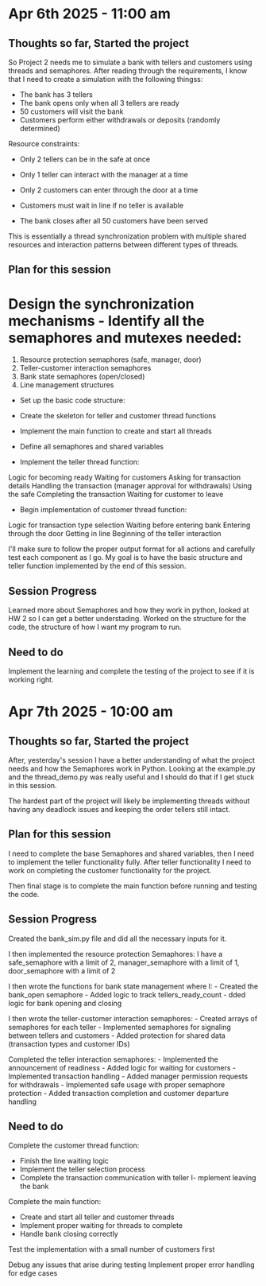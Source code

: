# Apr 6th 2025 - 11:00 am

## Thoughts so far, Started the project

So Project 2 needs me to simulate a bank with tellers and customers using threads and semaphores. After reading through the requirements, I know that I need to create a simulation with the following thingss:

- The bank has 3 tellers
- The bank opens only when all 3 tellers are ready
- 50 customers will visit the bank
- Customers perform either withdrawals or deposits (randomly determined)

Resource constraints:

- Only 2 tellers can be in the safe at once
- Only 1 teller can interact with the manager at a time
- Only 2 customers can enter through the door at a time


- Customers must wait in line if no teller is available
- The bank closes after all 50 customers have been served

This is essentially a thread synchronization problem with multiple shared resources and interaction patterns between different types of threads.


## Plan for this session

# Design the synchronization mechanisms - Identify all the semaphores and mutexes needed:

1. Resource protection semaphores (safe, manager, door)
2. Teller-customer interaction semaphores
3. Bank state semaphores (open/closed)
4. Line management structures


- Set up the basic code structure:

- Create the skeleton for teller and customer thread functions
- Implement the main function to create and start all threads
- Define all semaphores and shared variables


- Implement the teller thread function:

Logic for becoming ready
Waiting for customers
Asking for transaction details
Handling the transaction (manager approval for withdrawals)
Using the safe
Completing the transaction
Waiting for customer to leave


- Begin implementation of customer thread function:

Logic for transaction type selection
Waiting before entering bank
Entering through the door
Getting in line
Beginning of the teller interaction



I'll make sure to follow the proper output format for all actions and carefully test each component as I go. My goal is to have the basic structure and teller function implemented by the end of this session.

## Session Progress
Learned more about Semaphores and how they work in python, looked at HW 2 so I can get a better understading.
Worked on the structure for the code, the structure of how I want my program to run. 


## Need to do
Implement the learning and complete the testing of the project to see if it is working right. 




# Apr 7th 2025 - 10:00 am

## Thoughts so far, Started the project
After, yesterday's session I have a better understanding of what the project needs and how the Semaphores work in Python. 
Looking at the example.py and the thread_demo.py was really useful and I should do that if I get stuck in this session. 

The hardest part of the project will likely be implementing threads without having any deadlock issues and keeping the order 
tellers still intact. 

## Plan for this session

I need to complete the base Semaphores and shared variables, then I need to implement the teller functionality
fully.
After teller functionality I need to work on completing the customer functionality for the project. 

Then final stage is to complete the main function before running and testing the code. 


## Session Progress

Created the bank_sim.py file and did all the necessary inputs for it.

I then implemented the resource protection Semaphores: 
I have a safe_semaphore with a limit of 2, manager_semaphore with a limit of 1, door_semaphore with a limit of 2

I then wrote the functions for bank state management where I:
    - Created the bank_open semaphore
    - Added logic to track tellers_ready_count
    - dded logic for bank opening and closing

I then wrote the teller-customer interaction semaphores:
    - Created arrays of semaphores for each teller
    - Implemented semaphores for signaling between tellers and customers
    - Added protection for shared data (transaction types and customer IDs)

Completed the teller interaction semaphores:
    - Implemented the announcement of readiness
    - Added logic for waiting for customers
    - Implemented transaction handling
    - Added manager permission requests for withdrawals
    - Implemented safe usage with proper semaphore protection
    - Added transaction completion and customer departure handling


## Need to do

Complete the customer thread function:
- Finish the line waiting logic
- Implement the teller selection process
- Complete the transaction communication with teller
I- mplement leaving the bank


Complete the main function:
- Create and start all teller and customer threads
- Implement proper waiting for threads to complete
- Handle bank closing correctly


Test the implementation with a small number of customers first

Debug any issues that arise during testing
Implement proper error handling for edge cases




